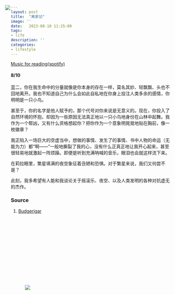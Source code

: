 ```yaml
---
layout: post
title:  "离家记"
image: ''
date:   2023-08-10 11:25:00
tags:
- life
description: ''
categories:
- lifestyle 
---
```


<p class="music-read"><a href="spotify:track:4DAZ8UYNpWVIV46aLkN2Qp">Music for reading(spotify)</a></p>

<a class="grid-block dimensions large-display" href="" style="--width: 210px;--original-rotation: -13deg;--hover-rotation: 5deg;position: absolute;left: 210.198px;top: 64px;touch-action: none;">
  <img src="https://deepbluedream.hunterlonge.com/images/deep_blue_test3.gif" class="img--loaded">
</a>



#### 8/10
蓝二，你在我生命中的分量就像是你本身的存在一样，莫名其妙、轻飘飘、头也不回地离开。我也不知道自己为什么会如此自私地在你身上投注人类多余的感情，你明明是一只小鸟。

甚至于，你的名字是他人赋予的，那个代号对你来说是无意义的。现在，你投入了自然环境的怀抱，却因为一些原因无法真正地以一只小鸟地身份在山林中起舞。我作为一个帮凶，又有什么资格想起你？把你作为一个意象明晃晃地贴在胸前，像一枚徽章？

我正陷入一场巨大的空虚当中，想做的事情、发生了的事情、书中人物的命运（无能为力）都“啊——”一般地撕裂了我的心，没有什么正真正地让我开心起来，甚至很轻易地就激起一阵烦躁。即便是听到充满呐喊的音乐，眼泪也会就这样流下来。

在莉拉眼里，繁星填满的夜空象征着丑陋和恐惧。对于繁星来说，我们又何尝不是？

此刻，我多希望有人能和我谈论关于摇滚乐、夜空、以及人类发明的各种对抗虚无的杰作。


<!--<figure class="foto-legenda">
	<img src="{{ "/assets/img/sharding-gerenciamento-usuarios/Symbols.png"}}" alt="">
	<figcaption> <p>Lorem ipsum dolor sit amet, consectetur adipisicing elit. Repellat architecto minus sed dolorum debitis iste quae harum, fuga commodi libero voluptatum voluptates nemo, assumenda itaque. Placeat neque voluptatem, veritatis quae.</p>
	</figcaption>
</figure>-->


<a class="grid-block dimensions large-display" href="/block/10462421" style="--width: 201px; --original-rotation: -15deg; --hover-rotation: -4deg; position: absolute; left: 273px; top: 951.75px; touch-action: none;">
  <img src="https://upload.wikimedia.org/wikipedia/commons/a/a7/Blue_male_budgie.jpg" class="img--loaded">
</a>


### Source

1. <a href="https://en.wikipedia.org/wiki/Budgerigar" target="_blank">Budgerigar</a>


